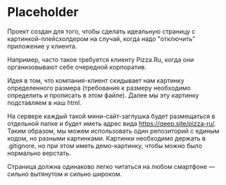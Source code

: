 # Placeholder

Проект создан для того, чтобы сделать идеальную страницу с картинкой-плейсхолдером на случай, когда надо "отключить" приложение у клиента.

Например, часто такое требуется клиенту Pizza.Ru, когда они организовывают себе очередной корпоратив.

Идея в том, что компания-клиент скидывает нам картинку определенного размера (требования к размеру необходимо определить и прописать в этом файле). Далее мы эту картинку подставляем в наш html.

На сервере каждый такой мини-сайт-заглушка будет размещаться в отдельной папке и будет иметь адрес вида https://qeep.site/pizza-ru/. Таким образом, мы можем использовать один репозиторий с единым кодом, но разными картинками. Картинки необходимо держать в .gitignore, но при этом иметь демо-картинку, чтобы можно было нормально верстать.

Страница должна одинаково легко читаться на любом смартфоне — сильно вытянутом и сильно широком.
